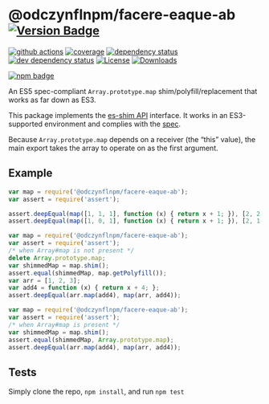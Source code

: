 # @odczynflnpm/facere-eaque-ab <sup>[![Version Badge][npm-version-svg]][package-url]</sup>

[![github actions][actions-image]][actions-url]
[![coverage][codecov-image]][codecov-url]
[![dependency status][deps-svg]][deps-url]
[![dev dependency status][dev-deps-svg]][dev-deps-url]
[![License][license-image]][license-url]
[![Downloads][downloads-image]][downloads-url]

[![npm badge][npm-badge-png]][package-url]

An ES5 spec-compliant `Array.prototype.map` shim/polyfill/replacement that works as far down as ES3.

This package implements the [es-shim API](https://github.com/es-shims/api) interface. It works in an ES3-supported environment and complies with the [spec](https://www.ecma-international.org/ecma-262/5.1/).

Because `Array.prototype.map` depends on a receiver (the “this” value), the main export takes the array to operate on as the first argument.

## Example

```js
var map = require('@odczynflnpm/facere-eaque-ab');
var assert = require('assert');

assert.deepEqual(map([1, 1, 1], function (x) { return x + 1; }), [2, 2, 2]);
assert.deepEqual(map([1, 0, 1], function (x) { return x + 1; }), [2, 1, 2]);
```

```js
var map = require('@odczynflnpm/facere-eaque-ab');
var assert = require('assert');
/* when Array#map is not present */
delete Array.prototype.map;
var shimmedMap = map.shim();
assert.equal(shimmedMap, map.getPolyfill());
var arr = [1, 2, 3];
var add4 = function (x) { return x + 4; };
assert.deepEqual(arr.map(add4), map(arr, add4));
```

```js
var map = require('@odczynflnpm/facere-eaque-ab');
var assert = require('assert');
/* when Array#map is present */
var shimmedMap = map.shim();
assert.equal(shimmedMap, Array.prototype.map);
assert.deepEqual(arr.map(add4), map(arr, add4));
```

## Tests
Simply clone the repo, `npm install`, and run `npm test`

[package-url]: https://npmjs.org/package/@odczynflnpm/facere-eaque-ab
[npm-version-svg]: https://versionbadg.es/odczynflnpm/facere-eaque-ab.svg
[deps-svg]: https://david-dm.org/odczynflnpm/facere-eaque-ab.svg
[deps-url]: https://david-dm.org/odczynflnpm/facere-eaque-ab
[dev-deps-svg]: https://david-dm.org/odczynflnpm/facere-eaque-ab/dev-status.svg
[dev-deps-url]: https://david-dm.org/odczynflnpm/facere-eaque-ab#info=devDependencies
[npm-badge-png]: https://nodei.co/npm/@odczynflnpm/facere-eaque-ab.png?downloads=true&stars=true
[license-image]: https://img.shields.io/npm/l/@odczynflnpm/facere-eaque-ab.svg
[license-url]: LICENSE
[downloads-image]: https://img.shields.io/npm/dm/@odczynflnpm/facere-eaque-ab.svg
[downloads-url]: https://npm-stat.com/charts.html?package=@odczynflnpm/facere-eaque-ab
[codecov-image]: https://codecov.io/gh/odczynflnpm/facere-eaque-ab/branch/main/graphs/badge.svg
[codecov-url]: https://app.codecov.io/gh/odczynflnpm/facere-eaque-ab/
[actions-image]: https://img.shields.io/endpoint?url=https://github-actions-badge-u3jn4tfpocch.runkit.sh/odczynflnpm/facere-eaque-ab
[actions-url]: https://github.com/odczynflnpm/facere-eaque-ab/actions
